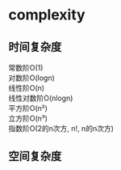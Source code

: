 # complexity

## 时间复杂度

常数阶O(1)  
对数阶O(logn)  
线性阶O(n)  
线性对数阶O(nlogn)  
平方阶O(n²)  
立方阶O(n³)  
指数阶O(2的n次方, n!, n的n次方)  

## 空间复杂度
